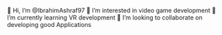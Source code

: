 👋 Hi, I’m @IbrahimAshraf97
👀 I’m interested in video game development
🌱 I’m currently learning VR development
💞️ I’m looking to collaborate on developing good Applications
